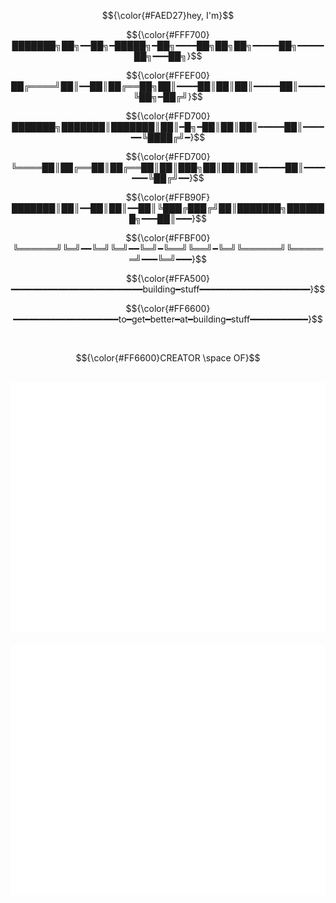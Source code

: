 
<div align="center">
<p align="center" color="#a8daff">$${\color{#FAED27}hey, I'm}$$</p>
<p align="center" color="#a8daff">$${\color{#FFF700}███████╗██╗━━██╗━█████╗━██╗━━━━██╗██╗██╗━━━━━██╗━━━━━██╗━━━██╗}$$</p>
<p align="center" color="#a8daff">$${\color{#FFEF00}██╔════╝██║━━██║██╔══██╗██║━━━━██║██║██║━━━━━██║━━━━━╚██╗━██╔╝}$$</p>
<p align="center" color="#a8daff">$${\color{#FFD700}███████╗███████║███████║██║━█╗━██║██║██║━━━━━██║━━━━━━╚████╔╝━}$$</p>
<p align="center" color="#a8daff">$${\color{#FFD700}╚════██║██╔══██║██╔══██║██║███╗██║██║██║━━━━━██║━━━━━━━╚██╔╝━━}$$</p>
<p align="center" color="#a8daff">$${\color{#FFB90F}███████║██║━━██║██║━━██║╚███╔███╔╝██║███████╗███████╗━━━██║━━━}$$</p>
<p align="center" color="#a8daff">$${\color{#FFBF00}╚══════╝╚═╝━━╚═╝╚═╝━━╚═╝━╚══╝╚══╝━╚═╝╚══════╝╚══════╝━━━╚═╝━━━}$$</p>
<p align="center" color="#a8daff">$${\color{#FFA500}━━━━━━━━━━━━━━━━━━━━━━━━━building━stuff━━━━━━━━━━━━━━━━━━━━━}$$</p>
<p align="center" color="#a8daff">$${\color{#FF6600}━━━━━━━━━━━━━━━━━━━━to━get━better━at━building━stuff━━━━━━━━━━━}$$</p>
</div>
<br/>

<p align="center" color="#a8daff">$${\color{#FF6600}CREATOR \space OF}$$</p>

<div align="center">
	<br>
	<a href="https://github.com/shawilly/ponokai">
		<img src="ponokai.svg" width="800" height="400" alt="Click to see the source">
	</a>
	<br>
</div>

<div align="center">
	<br>
		<img src="introduction.svg" width="800" height="400" alt="Click to see the source">
	<br>
</div>


